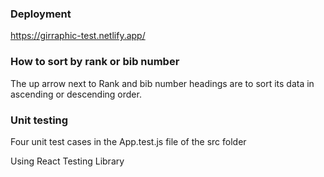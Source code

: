 ### Deployment

https://girraphic-test.netlify.app/

### How to sort by rank or bib number

The up arrow next to Rank and bib number headings are to sort its data in ascending or descending order.

### Unit testing

Four unit test cases in the App.test.js file of the src folder

Using React Testing Library

